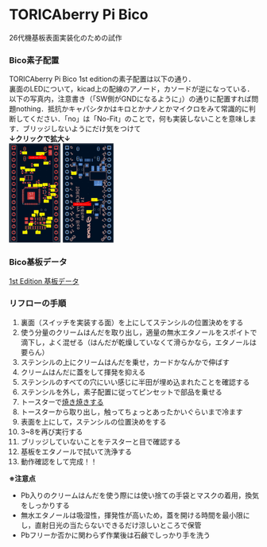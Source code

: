 # TORICAberry Pi Bico
26代機基板表面実装化のための試作  
### Bico素子配置
TORICAberry Pi Bico  1st editionの素子配置は以下の通り．  
裏面のLEDについて，kicad上の配線のアノード，カソードが逆になっている．以下の写真内，注意書き（「SW側がGNDになるように」）の通りに配置すれば問題nothing．抵抗かキャパシタかはキロとかナノとかマイクロをみて常識的に判断してください．「no」は「No-Fit」のことで，何も実装しないことを意味します．ブリッジしないようにだけ気をつけて  
**↓クリックで拡大↓**  
<img src="images/Bico 素子配置front.png" height="200px">
<img src="images/Bico 素子配置back.png" height="200px">  

### Bico基板データ
[1st Edition 基板データ](kicad_data/1stedition)

### リフローの手順
1. 裏面（スイッチを実装する面）を上にしてステンシルの位置決めをする
2. 使う分量のクリームはんだを取り出し，適量の無水エタノールをスポイトで滴下し，よく混ぜる（はんだが乾燥していなくて滑らかなら，エタノールは要らん）
3. ステンシルの上にクリームはんだを乗せ，カードかなんかで伸ばす
4. クリームはんだに蓋をして揮発を抑える
5. ステンシルのすべての穴にいい感じに半田が埋め込まれたことを確認する
6. ステンシルを外し，素子配置に従ってピンセットで部品を乗せる
7. トースターで[焼き焼きする](https://github.com/yoshi-a2/Reflow_toaster)
8. トースターから取り出し，触ってちょっとあったかいぐらいまで冷ます
9. 表面を上にして，ステンシルの位置決めをする
10. 3~8を再び実行する
11. ブリッジしていないことをテスターと目で確認する
12. 基板をエタノールで拭いて洗浄する
13. 動作確認をして完成！！

**※注意点**
- Pb入りのクリームはんだを使う際には使い捨ての手袋とマスクの着用，換気をしっかりする
- 無水エタノールは吸湿性，揮発性が高いため，蓋を開ける時間を最小限にし，直射日光の当たらないできるだけ涼しいところで保管
- Pbフリーか否かに関わらず作業後は石鹸でしっかり手を洗う
